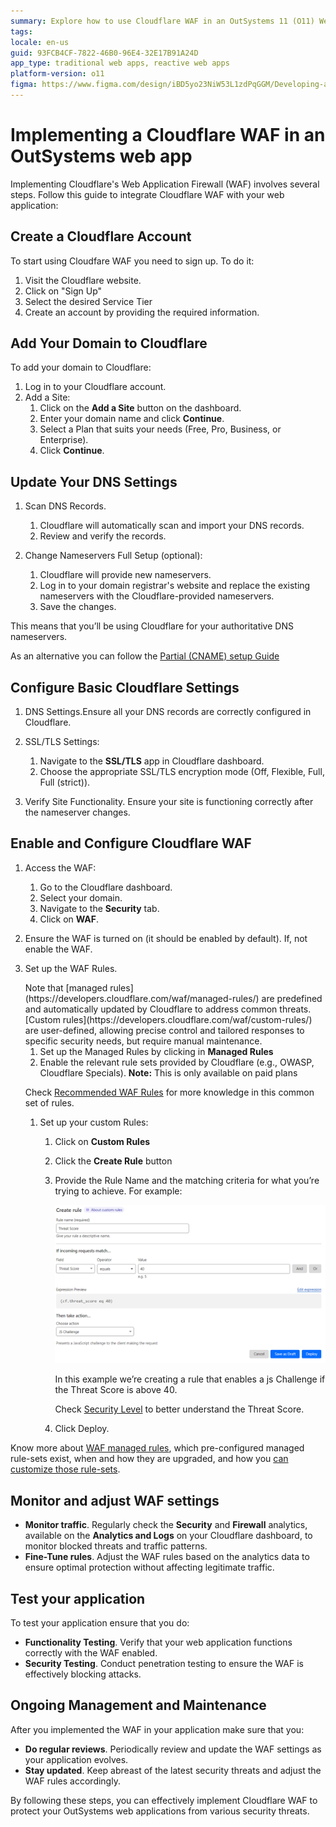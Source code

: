 ```yaml
---
summary: Explore how to use Cloudflare WAF in an OutSystems 11 (O11) Web Application.
tags:
locale: en-us
guid: 93FCB4CF-7822-46B0-96E4-32E17B91A24D
app_type: traditional web apps, reactive web apps
platform-version: o11
figma: https://www.figma.com/design/iBD5yo23NiW53L1zdPqGGM/Developing-an-Application?node-id=5186-295
---
```


# Implementing a Cloudflare WAF in an OutSystems web app

Implementing Cloudflare's Web Application Firewall (WAF) involves several steps. Follow this guide to integrate Cloudflare WAF with your web application:

## Create a Cloudflare Account

To start using Cloudfare WAF you need to sign up. To do it:

1. Visit the Cloudflare website.
1. Click on "Sign Up"
1. Select the desired Service Tier
1. Create an account by providing the required information.

## Add Your Domain to Cloudflare

To add your domain to Cloudflare:

1. Log in to your Cloudflare account.
1. Add a Site:
    1. Click on the **Add a Site** button on the dashboard.
    1. Enter your domain name and click **Continue**.
    1. Select a Plan that suits your needs (Free, Pro, Business, or Enterprise).
    1. Click **Continue**.

## Update Your DNS Settings

1. Scan DNS Records.
    1. Cloudflare will automatically scan and import your DNS records.
    1. Review and verify the records.

1. Change Nameservers Full Setup (optional):
    1. Cloudflare will provide new nameservers.
    1. Log in to your domain registrar's website and replace the existing nameservers with the Cloudflare-provided nameservers.
    1. Save the changes.

This means that you’ll be using Cloudflare for your authoritative DNS nameservers.

As an alternative you can follow the [Partial (CNAME) setup Guide](https://developers.cloudflare.com/dns/zone-setups/partial-setup/)

## Configure Basic Cloudflare Settings

1. DNS Settings.Ensure all your DNS records are correctly configured in Cloudflare.
1. SSL/TLS Settings:
    1. Navigate to the **SSL/TLS** app in Cloudflare dashboard.
    1. Choose the appropriate SSL/TLS encryption mode (Off, Flexible, Full, Full (strict)).

1. Verify Site Functionality. Ensure your site is functioning correctly after the nameserver changes.

## Enable and Configure Cloudflare WAF

1. Access the WAF:
    1. Go to the Cloudflare dashboard.
    1. Select your domain.
    1. Navigate to the **Security** tab.
    1. Click on **WAF**.

1. Ensure the WAF is turned on (it should be enabled by default). If, not enable the WAF.

1. Set up the WAF Rules.

    <div class="info" markdown= "1">
    Note that [managed rules](https://developers.cloudflare.com/waf/managed-rules/) are predefined and automatically updated by Cloudflare to address common threats. [Custom rules](https://developers.cloudflare.com/waf/custom-rules/) are user-defined, allowing precise control and tailored responses to specific security needs, but require manual maintenance.
    </div>

    1. Set up the Managed Rules by clicking in **Managed Rules**
    1. Enable the relevant rule sets provided by Cloudflare (e.g., OWASP, Cloudflare Specials). **Note:** This is only available on paid plans

    Check [Recommended WAF Rules](waf-outsystems.md#recommended-waf-rules) for more knowledge in this common set of rules.

    1. Set up your custom Rules:
        1. Click on **Custom Rules**

        1. Click the **Create Rule** button

        1. Provide the Rule Name and the matching criteria for what you’re trying to achieve. For example:

            ![Screenshot of the Cloudflare WAF interface showing the creation of a custom rule with a Threat Score of 40 and a JS Challenge action.](images/custom-rule-example.png "Creating a Custom Rule in Cloudflare WAF")

            In this example we’re creating a rule that enables a js Challenge if the Threat Score is above 40.

            Check [Security Level](https://developers.cloudflare.com/waf/tools/security-level/) to better understand the Threat Score.

        1. Click Deploy.

Know more about [WAF managed rules](https://developers.cloudflare.com/waf/managed-rules/), which pre-configured managed rule-sets exist, when and how they are upgraded, and how you [can customize those rule-sets](https://developers.cloudflare.com/waf/managed-rules/#customize-the-behavior-of-managed-rulesets).

## Monitor and adjust WAF settings

* **Monitor traffic**. Regularly check the **Security** and **Firewall** analytics, available on the **Analytics and Logs** on your Cloudflare dashboard, to monitor blocked threats and traffic patterns.
* **Fine-Tune rules**. Adjust the WAF rules based on the analytics data to ensure optimal protection without affecting legitimate traffic.

## Test your application

To test your application ensure that you do:

* **Functionality Testing**. Verify that your web application functions correctly with the WAF enabled.
* **Security Testing**. Conduct penetration testing to ensure the WAF is effectively blocking attacks.

## Ongoing Management and Maintenance

After you implemented the WAF in your application make sure that you:

* **Do regular reviews**. Periodically review and update the WAF settings as your application evolves.
* **Stay updated**. Keep abreast of the latest security threats and adjust the WAF rules accordingly.

By following these steps, you can effectively implement Cloudflare WAF to protect your OutSystems web applications from various security threats.
